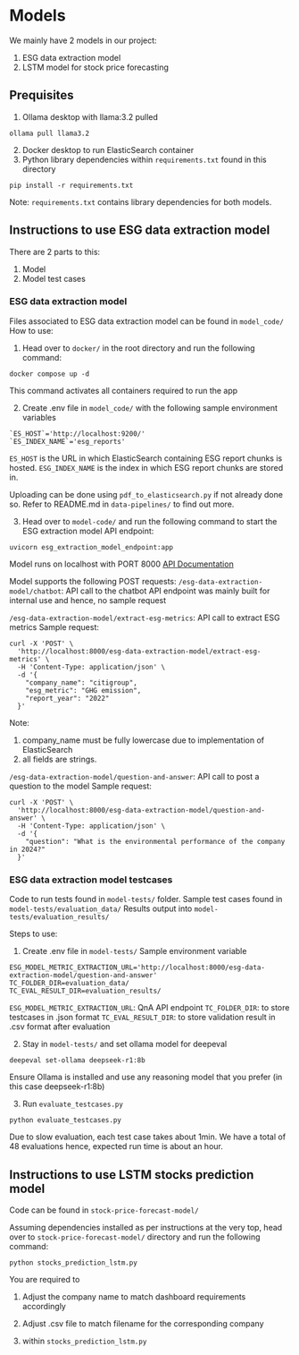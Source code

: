 # Models

We mainly have 2 models in our project:

1) ESG data extraction model
2) LSTM model for stock price forecasting

## Prequisites
1) Ollama desktop with llama:3.2 pulled
```
ollama pull llama3.2
```
2) Docker desktop to run ElasticSearch container
3) Python library dependencies within `requirements.txt` found in this directory
```
pip install -r requirements.txt
```
Note: `requirements.txt` contains library dependencies for both models.

## Instructions to use ESG data extraction model
There are 2 parts to this:
1) Model
2) Model test cases
### ESG data extraction model

Files associated to ESG data extraction model can be found in `model_code/`
How to use:

1) Head over to `docker/` in the root directory and run the following command:
```
docker compose up -d
```
This command activates all containers required to run the app

2) Create .env file in `model_code/` with the following sample environment variables
```
`ES_HOST`='http://localhost:9200/'
`ES_INDEX_NAME`='esg_reports'
```
`ES_HOST` is the URL in which ElasticSearch containing ESG report chunks is hosted.
`ESG_INDEX_NAME` is the index in which ESG report chunks are stored in.

Uploading can be done using `pdf_to_elasticsearch.py` if not already done so.
Refer to README.md in `data-pipelines/` to find out more.

3) Head over to `model-code/` and run the following command to start the ESG extraction model API endpoint:
```
uvicorn esg_extraction_model_endpoint:app
```
Model runs on localhost with PORT 8000 [API Documentation](http://localhost:8000/docs)

Model supports the following POST requests:
`/esg-data-extraction-model/chatbot`: API call to the chatbot
API endpoint was mainly built for internal use and hence, no sample request

`/esg-data-extraction-model/extract-esg-metrics`: API call to extract ESG metrics
Sample request:
```
curl -X 'POST' \
  'http://localhost:8000/esg-data-extraction-model/extract-esg-metrics' \
  -H 'Content-Type: application/json' \
  -d '{
    "company_name": "citigroup",
    "esg_metric": "GHG emission",
    "report_year": "2022"
  }'
```
Note: 
1) company_name must be fully lowercase due to implementation of ElasticSearch
2) all fields are strings.

`/esg-data-extraction-model/question-and-answer`: API call to post a question to the model
Sample request:
```
curl -X 'POST' \
  'http://localhost:8000/esg-data-extraction-model/question-and-answer' \
  -H 'Content-Type: application/json' \
  -d '{
    "question": "What is the environmental performance of the company in 2024?"
  }'

```

### ESG data extraction model testcases
Code to run tests found in `model-tests/` folder.
Sample test cases found in `model-tests/evaluation_data/`
Results output into `model-tests/evaluation_results/`

Steps to use:
1) Create .env file in `model-tests/`
Sample environment variable
```
ESG_MODEL_METRIC_EXTRACTION_URL='http://localhost:8000/esg-data-extraction-model/question-and-answer'
TC_FOLDER_DIR=evaluation_data/
TC_EVAL_RESULT_DIR=evaluation_results/
```
`ESG_MODEL_METRIC_EXTRACTION_URL`: QnA API endpoint
`TC_FOLDER_DIR`: to store testcases in .json format
`TC_EVAL_RESULT_DIR`: to store validation result in .csv format after evaluation

2) Stay in `model-tests/` and set ollama model for deepeval
```
deepeval set-ollama deepseek-r1:8b
```
Ensure Ollama is installed and use any reasoning model that you prefer (in this case deepseek-r1:8b)

3) Run `evaluate_testcases.py`
```
python evaluate_testcases.py
```
Due to slow evaluation, each test case takes about 1min.
We have a total of 48 evaluations hence, expected run time is about an hour.

## Instructions to use LSTM stocks prediction model

Code can be found in `stock-price-forecast-model/`

Assuming dependencies installed as per instructions at the very top,
head over to `stock-price-forecast-model/` directory and run the following command:
```
python stocks_prediction_lstm.py
```

You are required to
1) Adjust the company name to match dashboard requirements accordingly
2) Adjust .csv file to match filename for the corresponding company

3) within `stocks_prediction_lstm.py`